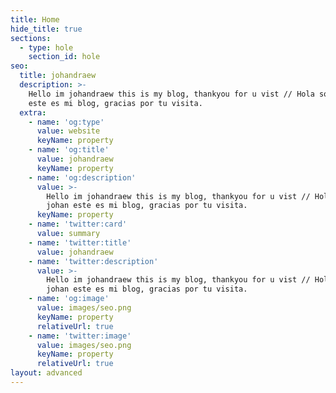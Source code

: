 ```yaml
---
title: Home
hide_title: true
sections:
  - type: hole
    section_id: hole
seo:
  title: johandraew
  description: >-
    Hello im johandraew this is my blog, thankyou for u vist // Hola soy johan
    este es mi blog, gracias por tu visita.
  extra:
    - name: 'og:type'
      value: website
      keyName: property
    - name: 'og:title'
      value: johandraew
      keyName: property
    - name: 'og:description'
      value: >-
        Hello im johandraew this is my blog, thankyou for u vist // Hola soy
        johan este es mi blog, gracias por tu visita.
      keyName: property
    - name: 'twitter:card'
      value: summary
    - name: 'twitter:title'
      value: johandraew
    - name: 'twitter:description'
      value: >-
        Hello im johandraew this is my blog, thankyou for u vist // Hola soy
        johan este es mi blog, gracias por tu visita.
    - name: 'og:image'
      value: images/seo.png
      keyName: property
      relativeUrl: true
    - name: 'twitter:image'
      value: images/seo.png
      keyName: property
      relativeUrl: true
layout: advanced
---
```

